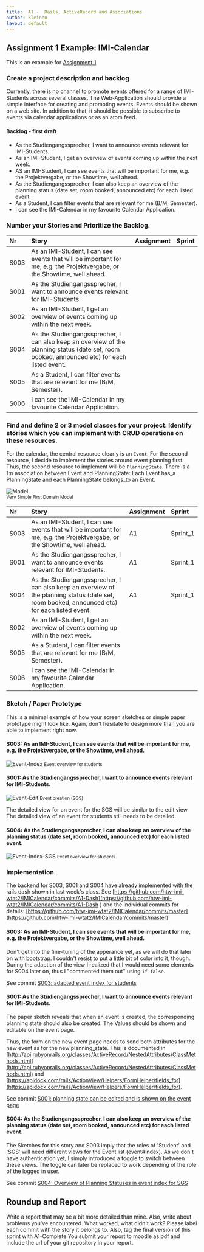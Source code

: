 ```yaml
---
title:  A1 -  Rails, ActiveRecord and Associations
author: kleinen
layout: default
---
```



## Assignment 1 Example: IMI-Calendar

This is an example for [Assignment 1](../a1-activerecord/)

### Create a project description and backlog

Currently, there is no channel to promote events offered for a range of IMI-Students across several classes.
The Web-Application should provide a simple interface for creating and promoting events. Events should be shown
on a web site. In addition to that, it should be possible to subscribe to events via calendar applications or
as an atom feed.

#### Backlog - first draft

* As the Studiengangssprecher, I want to announce events relevant for IMI-Students.
* As an IMI-Student, I get an overview of events coming up within the next week.
* AS an IMI-Student, I can see events that will be important for me, e.g. the Projektvergabe, or the Showtime, well ahead.
* As the Studiengangssprecher, I can also keep an overview of the planning status (date set, room booked, announced etc) for each listed event.
* As a Student, I can filter events that are relevant for me (B/M, Semester).
* I can see the IMI-Calendar in my favourite Calendar Application.

### Number your Stories and Prioritize the Backlog.


| Nr   | Story                                                                                                                                         | Assignment | Sprint |
|:-----|:----------------------------------------------------------------------------------------------------------------------------------------------|:-----------|:-------|
| S003 | As an IMI-Student, I can see events that will be important for me, e.g. the Projektvergabe, or the Showtime, well ahead.                      |            |        |
| S001 | As the Studiengangssprecher, I want to announce events relevant for IMI-Students.                                                             |            |        |
| S002 | As an IMI-Student, I get an overview of events coming up within the next week.                                                                |            |        |
| S004 | As the Studiengangssprecher, I can also keep an overview of the planning status (date set, room booked, announced etc) for each listed event. |            |        |
| S005 | As a Student, I can filter events that are relevant for me (B/M, Semester).                                                                   |            |        |
| S006 | I can see the IMI-Calendar in my favourite Calendar Application.                                                                              |            |        |




### Find and define 2 or 3 model classes for your project. Identify stories which you can implement with CRUD operations on these resources.

For the calendar, the central resource clearly is an `Event`. For the second resource, I decide to implement the stories around event planning first. Thus, the second resource to implement will be `PlanningState`. There is a 1:n association between Event and PlanningState: Each Event has_a PlanningState
and each PlanningState belongs_to an Event.


![Model](./../images/simple-model.jpg)
<br>
<small >Very Simple First Domain Model</small>






| Nr   | Story                                                                                                                                         | Assignment | Sprint   |
|:-----|:----------------------------------------------------------------------------------------------------------------------------------------------|:-----------|:---------|
| S003 | As an IMI-Student, I can see events that will be important for me, e.g. the Projektvergabe, or the Showtime, well ahead.                      | A1         | Sprint_1 |
| S001 | As the Studiengangssprecher, I want to announce events relevant for IMI-Students.                                                             | A1         | Sprint_1 |
| S004 | As the Studiengangssprecher, I can also keep an overview of the planning status (date set, room booked, announced etc) for each listed event. | A1         | Sprint_1 |
| S002 | As an IMI-Student, I get an overview of events coming up within the next week.                                                                |            |          |
| S005 | As a Student, I can filter events that are relevant for me (B/M, Semester).                                                                   |            |          |
| S006 | I can see the IMI-Calendar in my favourite Calendar Application.                                                                              |            |          |

### Sketch / Paper Prototype

This is a minimal example of how your screen sketches or simple paper prototype might look like.
Again, don't hesitate to design more than you are able to implement right now.

#### S003: As an IMI-Student, I can see events that will be important for me, e.g. the Projektvergabe, or the Showtime, well ahead.

![Event-Index](./../images/event-index-students.jpg)
<small class = "float-right">Event overview for students</small>

#### S001: As the Studiengangssprecher, I want to announce events relevant for IMI-Students.

![Event-Edit](./../images/event-edit-sgs.jpg)
<small class = "float-right">Event creation (SGS)</small>

The detailed view for an event for the SGS will be similar to the edit view.
The detailed view of an event for students still needs to be detailed.

#### S004: As the Studiengangssprecher, I can also keep an overview of the planning status (date set, room booked, announced etc) for each listed event.

![Event-Index-SGS](./../images/event-index-sgs.jpg)
<small class = "float-right">Event overview for students</small>

### Implementation.

The backend for S003, S001 and S004 have already implemented with the rails dash shown in last week's class. See
[https://github.com/htw-imi-wtat2/IMICalendar/commits/A1-Dash](https://github.com/htw-imi-wtat2/IMICalendar/commits/A1-Dash ) and the individual commits for details: [https://github.com/htw-imi-wtat2/IMICalendar/commits/master](https://github.com/htw-imi-wtat2/IMICalendar/commits/master)

#### S003: As an IMI-Student, I can see events that will be important for me, e.g. the Projektvergabe, or the Showtime, well ahead.

Don't get into the fine-tuning of the apperance yet, as we will do that later on with bootstrap.
I couldn't resist to put a little bit of color into it, though.
During the adaption of the view I realized that I would need some elements for S004 later on,
thus I "commented them out" using `if false`.

See commit [S003: adapted event index for students](https://github.com/htw-imi-wtat2/IMICalendar/commit/7fe58e390883f5f7024ad19452f1acae6f006f75)

#### S001: As the Studiengangssprecher, I want to announce events relevant for IMI-Students.

The paper sketch reveals that when an event is created, the corresponding planning state should also be created. The Values should be shown and editable on the event page.

Thus, the form on the new event page needs to send both attributes for the new event as for the new
planning_state. This is documented in [http://api.rubyonrails.org/classes/ActiveRecord/NestedAttributes/ClassMethods.html](http://api.rubyonrails.org/classes/ActiveRecord/NestedAttributes/ClassMethods.html) and
[https://apidock.com/rails/ActionView/Helpers/FormHelper/fields_for](https://apidock.com/rails/ActionView/Helpers/FormHelper/fields_for).

See commit [S001: planning state can be edited and is shown on the event page](https://github.com/htw-imi-wtat2/IMICalendar/commit/003f62fb43a8794f7b4c4baf17970a800ce26308)

#### S004: As the Studiengangssprecher, I can also keep an overview of the planning status (date set, room booked, announced etc) for each listed event.

The Sketches for this story and S003 imply that the roles of 'Student' and 'SGS' will need different views for the Event list (event#index). As we don't have authentication yet,
I simply introduced a toggle to switch between these views. The toggle can later be replaced to work depending of the role of the logged in user.

See commit [S004: Overview of Planning Statuses in event index for SGS](https://github.com/htw-imi-wtat2/IMICalendar/commit/8cc4db93e70ba70c0e4c42ce6eb250088b87de8d)


## Roundup and Report

Write a report that may be a bit more detailed than mine. Also, write about
problems you've encountered. What worked, what didn't work?
Please label each commit with the story it belongs to.
<span class = "attention">Also, tag the final version of this sprint with A1-Complete</span>
You submit your report to moodle as pdf and include the url of your git repository in your report.
